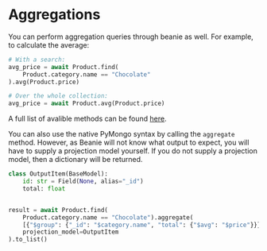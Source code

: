 # Aggregations

You can perform aggregation queries through beanie as well. For example, to calculate the average:

```python
# With a search:
avg_price = await Product.find(
    Product.category.name == "Chocolate"
).avg(Product.price)

# Over the whole collection:
avg_price = await Product.avg(Product.price)
```

A full list of avalible methods can be found [here](/beanie/api-documentation/interfaces/#aggregateinterfaceaggregate).

You can also use the native PyMongo syntax by calling the `aggregate` method. However, as Beanie will not know what output 
to expect, you will have to supply a projection model yourself. If you do not supply a projection model, then a dictionary will be returned.

```python
class OutputItem(BaseModel):
    id: str = Field(None, alias="_id")
    total: float


result = await Product.find(
    Product.category.name == "Chocolate").aggregate(
    [{"$group": {"_id": "$category.name", "total": {"$avg": "$price"}}}],
    projection_model=OutputItem
).to_list()

```
